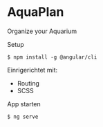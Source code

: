 # AquaPlan
Organize your Aquarium 

Setup

`$ npm install -g @angular/cli`

Einrigerichtet mit: 
- Routing 
- SCSS 

App starten

`$ ng serve`